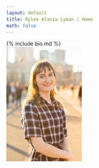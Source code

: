 ```yaml
---
layout: default
title: Rylee Alanza Lyman | Home
math: false
---
```

<div class="sidebar">
  <div> 
    <div class="short-text" markdown="1">{% include bio.md %}</div>
    <div> 
      <div class="headshot">
	<img src='/assets/img/headshot3.jpg' width='200' />
      </div>
    </div>
  </div>
</div>
